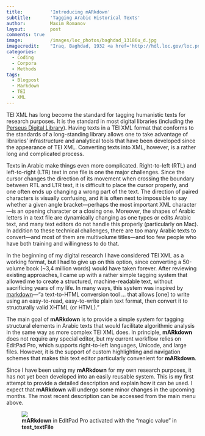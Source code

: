 ```yaml
---
title:			'Introducing mARkdown'
subtitle:		'Tagging Arabic Historical Texts'
author:			Maxim Romanov
layout:			post
comments: true
image:			/images/loc_photos/baghdad_13186u_d.jpg
imagecredit:	"Iraq, Baghdad, 1932 <a href='http://hdl.loc.gov/loc.pnp/matpc.13186' target='_blank'>(Library of Congress, LC-DIG-matpc-13186)</a>"
categories:
  - Coding
  - Corpora
  - Methods
tags:
  - Blogpost
  - Markdown
  - TEI
  - XML
---
```


TEI XML has long become the standard for tagging humanistic texts for research purposes. It is the standard in most digital libraries (including the [Perseus Digital Library](http://www.perseus.tufts.edu/hopper/)). Having texts in a TEI XML format that conforms to the standards of a long-standing library allows one to take advantage of libraries’ infrastructure and analytical tools that have been developed since the appearance of TEI XML. Converting texts into XML, however, is a rather long and complicated process.

Texts in Arabic make things even more complicated. Right-to-left (RTL) and left-to-right (LTR) text in one file is one the major challenges. Since the cursor changes the direction of its movement when crossing the boundary between RTL and LTR text, it is difficult to place the cursor properly, and one often ends up changing a wrong part of the text. The direction of paired characters is visually confusing, and it is often next to impossible to say whether a given angle bracket—perhaps the most important XML character—is an opening character or a closing one. Moreover, the shapes of Arabic letters in a text file are dynamically changing as one types or edits Arabic text, and many text editors do not handle this properly (particularly on Mac). In addition to these technical challenges, there are too many Arabic texts to convert—and most of them are multivolume titles—and too few people who have both training and willingness to do that.

In the beginning of my digital research I have considered TEI XML as a working format, but I had to give up on this option, since converting a 50-volume book (~3,4 million words) would have taken forever. After reviewing existing approaches, I came up with a rather simple tagging system that allowed me to create a structured, machine-readable text, without sacrificing years of my life. In many ways, this system was inspired by [markdown](https://daringfireball.net/projects/markdown/)—“a text-to-HTML conversion tool ... that allows [one] to write using an easy-to-read, easy-to-write plain text format, then convert it to structurally valid XHTML (or HTML).”

The main goal of **mARkdown** is to provide a simple system for tagging structural elements in Arabic texts that would facilitate algorithmic analysis in the same way as more complex TEI XML does. In principle, **mARkdown** does not require any special editor, but my current workflow relies on EditPad Pro, which supports right-to-left languages, Unicode, and large files. However, it is the support of custom highlighting and navigation schemes that makes this text editor particularly convenient for **mARkdown**.

Since I have been using my **mARkdown** for my own research purposes, it has not yet been developed into an easily reusable system. This is my first attempt to provide a detailed description and explain how it can be used. I expect that **mARkdown** will undergo some minor changes in the upcoming months. The most recent description can be accessed from the main menu above.

<figure class="fit">
	<a href="{{ site.url }}/images/md/magicValue.png" title="">
	<img src="{{ site.url }}/images/md/magicValue.png">
	</a>
	<figcaption>
		<b>mARkdown</b> in EditPad Pro activated with the “magic value” in <b>test_textFile</b>
	</figcaption>
</figure>
